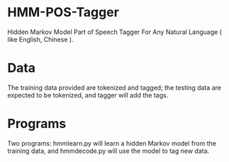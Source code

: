# HMM-POS-Tagger
Hidden Markov Model Part of Speech Tagger For Any Natural Language ( like English, Chinese ). 

# Data
The training data provided are 
tokenized and tagged; the testing data are expected to be tokenized, and tagger will add the tags.

# Programs
Two programs: hmmlearn.py will learn a hidden Markov model from the training data, and hmmdecode.py will use the model to tag new data.
